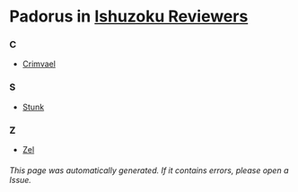 # Padorus in [Ishuzoku Reviewers](https://myanimelist.net/manga/109408/Ishuzoku_Reviewers)

### C
* [Crimvael](https://github.com/shadow578/Project-Padoru/blob/master/table-of-contents/characters/Crimvael.md)

### S
* [Stunk](https://github.com/shadow578/Project-Padoru/blob/master/table-of-contents/characters/Stunk.md)

### Z
* [Zel](https://github.com/shadow578/Project-Padoru/blob/master/table-of-contents/characters/Zel.md)

###### This page was automatically generated. If it contains errors, please open a Issue.
